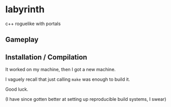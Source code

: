 # labyrinth
c++ roguelike with portals

## Gameplay



## Installation / Compilation

It worked on my machine, then I got a new machine.

I vaguely recall that just calling `make` was enough to build it.

Good luck.

(I have since gotten better at setting up reproducible build systems, I swear)
